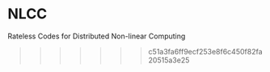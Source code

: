 # NLCC
Rateless Codes for Distributed Non-linear Computing
>>>>>>> c51a3fa6ff9ecf253e8f6c450f82fa20515a3e25
